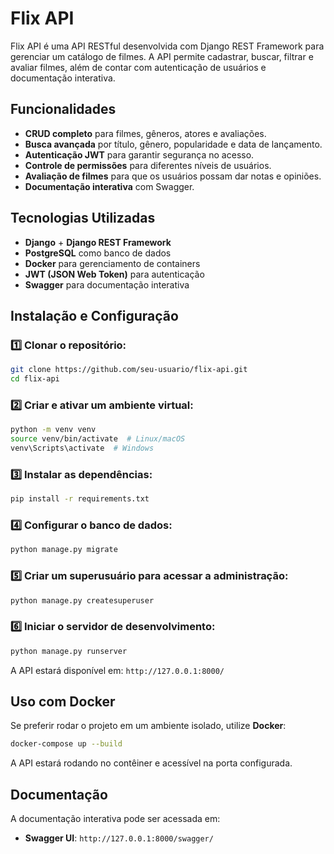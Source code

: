 # Flix API

Flix API é uma API RESTful desenvolvida com Django REST Framework para gerenciar um catálogo de filmes. A API permite cadastrar, buscar, filtrar e avaliar filmes, além de contar com autenticação de usuários e documentação interativa.

## Funcionalidades

- **CRUD completo** para filmes, gêneros, atores e avaliações.
- **Busca avançada** por título, gênero, popularidade e data de lançamento.
- **Autenticação JWT** para garantir segurança no acesso.
- **Controle de permissões** para diferentes níveis de usuários.
- **Avaliação de filmes** para que os usuários possam dar notas e opiniões.
- **Documentação interativa** com Swagger.

## Tecnologias Utilizadas

- **Django** + **Django REST Framework**
- **PostgreSQL** como banco de dados
- **Docker** para gerenciamento de containers
- **JWT (JSON Web Token)** para autenticação
- **Swagger** para documentação interativa

## Instalação e Configuração

### 1️⃣ Clonar o repositório:
```bash
git clone https://github.com/seu-usuario/flix-api.git
cd flix-api
```

### 2️⃣ Criar e ativar um ambiente virtual:
```bash
python -m venv venv
source venv/bin/activate  # Linux/macOS
venv\Scripts\activate  # Windows
```

### 3️⃣ Instalar as dependências:
```bash
pip install -r requirements.txt
```

### 4️⃣ Configurar o banco de dados:
```bash
python manage.py migrate
```

### 5️⃣ Criar um superusuário para acessar a administração:
```bash
python manage.py createsuperuser
```

### 6️⃣ Iniciar o servidor de desenvolvimento:
```bash
python manage.py runserver
```
A API estará disponível em: `http://127.0.0.1:8000/`

## Uso com Docker

Se preferir rodar o projeto em um ambiente isolado, utilize **Docker**:

```bash
docker-compose up --build
```
A API estará rodando no contêiner e acessível na porta configurada.

## Documentação

A documentação interativa pode ser acessada em:
- **Swagger UI**: `http://127.0.0.1:8000/swagger/`
